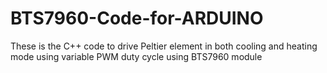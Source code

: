# BTS7960-Code-for-ARDUINO
These is the C++ code to drive Peltier element in both cooling and heating mode using variable PWM duty cycle using BTS7960 module
